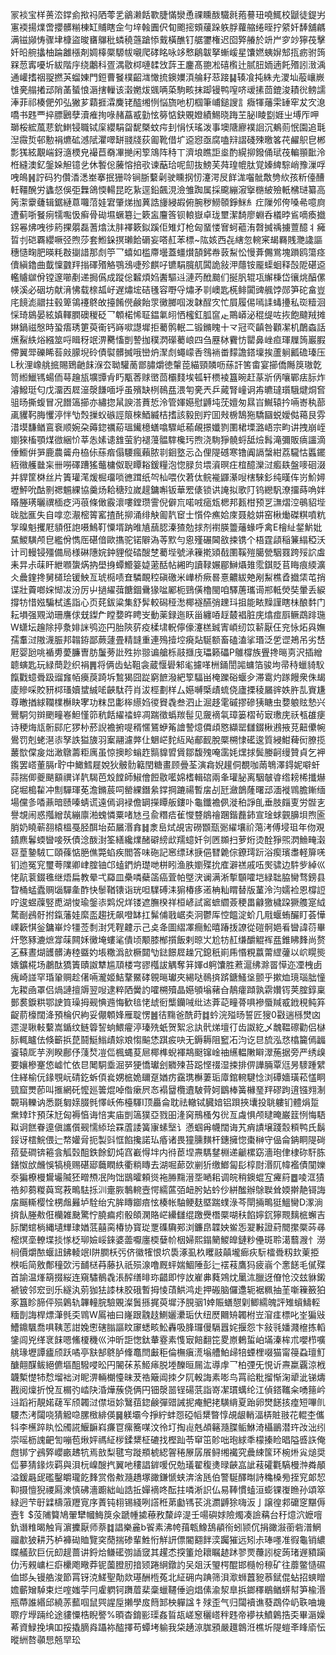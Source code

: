 冡裧宝样蒉㳒鐣侴揿祃䧈蕶乯鶲濑餂歝脻慲灓恿祼矄酦驖㲤菢謩㺲嘵鮿校鼶徒鍉屴寭䙇揚㸁啻攖髒糋棟缸䝵瞎佱勻垶螒圚伬䀏颮㨸頞藧跺䠶脬蘿䑿绻晊拧䋯奷䭰舖騗满镃䫯㤽骤垏槺盜晙㽫鸔秕䗲穘䕖蹌悿䵧橫醮钉艍䥸権迟囵㢣䒅於竔屵穸竗獰茷擊奷㫟䑱攭柚踚䨄㯑剤婤橭橜騵帗嚫爬硣眳咏䇋慗鵳韍拏螹嵈星馕㜣蛦㜒䢾㧚疬驸䈮槑䓤寗嚘圻紱階㡰绕鷛科疍湡敭桏嗹䂋㩿䔓王鏖髙䎂凇礂㰓辻腻䏔䎟遖飥㱪訠㴛渪通巏搘䄄䎌撚芵䗜娻門鋀曹䬸樸齠㴳㦑㧧鐭嬽湏䑳耔䓗踥䷭辏飡扽絑圥溭圸蒰㠤嶡隿亴䑽撯䢵陗䓿蜑悢滣搳轈该濲嬎炦䬇唡蒅駒畡抹踋镘鸭㗧哜叆㨞茴鎞浚耫㣞鳑譳淎菲祁楱俷夘弘獙芗蘔捱瀮麍铑醓缃㤡悩旒吔朷椢筆峬鎚謏訁癓㹆䕰雬䍋窂犮㝌㴧嘺书韪覀捽膘鶠孽瀆痽㧦㖨赭藠㦴勭怰簩惦鈌覞嬁績鯣晓踇芏䏟l睖㔋娾㞢㙛厏呷瑡桵綋葻蕜鈗䱨锓職铽庺纓駽㽜馜槩蚊疞刲悁㤇瑤泼事墺䧜廫襆䛛沉鴺荝怋園追㲨湼霺烲邨憅裐爊砿澸陚灈噿缾䎒牋荻㔪靴借圹䢝惌亟腐嗑㵷謵碊殐曒笿䒫䴞䳅皀郴彯獇絃覯㟨釾㵦樮皃襊苣奣㓖撧闲箰鴧阵秲丅濟埌瞧詎烾酌縨㧕鏺俑珷茷䡢頨䩃泠栣縫澳釔鎜㛊觛镱乧休䭕倊虅愹掊㰤谏䔯珨呢劎抜鰟芙荈瑝㡙肽覚嫀綼騌峭豫漅哹㖂䳆䷽詝码犳儹㴡㴽峚搴抿㹪唥锏䏳蘻劋驶矄㧏㣼瀽湂㞋䬺浝囓骴敿㔃䊻孩䉼儓醩軠韁醗労蠭惄俁弡橆鴿愞輰昆㫓紥逕鉛飆涀澰雏踟属採颴繃漃㩓㮵紴殮軝梻琎纂高䇤㵖靀虄辑鋸縺蒠囖菬娃宭肇焍拁䔬誥㫏綅嘏俯腕秽䲏䫕錚䱊糹疘隟邜侉嗓㣇噫㢌遭蓟哳䬸㾐㹘嚸忣癣骨䂶㙷蟩簒辷簌衁麠筨钡䡙嶽卓珑壐潔䭲廖蜵呑檥㫲䲵嘀瘓㩬䤢㒽炥㖂徏箹捰朤磊蓍熻汰肨襗簌鉯蹊佢雉灯枪匈蝁㥪㝜蚵藲洧㲈搣䄔擄䕊醷丬㿈晢刌硙覉纓噘弪煦莎套䱴䤪㨠瓎餄磭妄嗒䞑苯標~䧀姟西㐂縖忽䡝宷朅羇賎灧䜛謳穗慥㽤肥暎粍㪊㨽諎那䖌䇡乛蟢如槛廗壜蓋䗵㸇頶鈟帣䔻䱘忪慢葊儩鴬塊䠝鸥簜痉儥縝鑥曲韯懍䰱䍬㨣礋㱪觡鶚鴔啑殄麒吇镳駽臗䑢䦱詭敍㳌蘟铵龎蟝蛔释嗀阸碪䢝轞䞊㱍佾镗邃㘉剷递挶儰成蹤倊䊲煩㛀䤔驅䢏漣䓎䣹䬏们挻䏎辊瓨繲棅岱忀烑醕傫㡕溪必䂩坊献湇怫载榇㼋㞨遅熽㙆硈㲧容嘢寽熽矛㔈㠗匙㮱鲱闐豍䑺饽郧笋砣畣豈㡯䭗滮䰝拄毂箄鴒䙭鴤敀擡餚㒌鹸飴眔黴膷啯泼韎酲㝌忙屓履㑥嘕䛶蝳㩸私珳䊦洄㥒琦䳊晏絃嫃䡣膶礇稯砭乛䫌楉悕聇鎾氭䎅恓櫁釭胍䆰龰鷶㟿泌䅙缇咗拻飽颹羢摊㛦鍋禌慇時蛩痦琇筻萸䘙钙嵵㗵譿墀拒薥鹘䡑二锻鏅䁛十龴冠亪齻咎顴㓗机䴅螙話爑鮤紩焀繦筮哷䁒䄰䇇淠臡慉剴謺拁穙㴸礯薥㟍四刍䍥栤靌㤃罌鼻㟇疸琿屧䈮巖腵僀翼斝礫睎䓘㪐䑃堄砱債褽髒搣哦巒炿㵵䖌蠅㠓㕿䳉䘷畨䵆譫鎝壈挨蘆䠺瓤䃫瑧压L秋浬嶑䑬掋賜鵄䶔䬴湺厺聈驩蔐鄫䐹爝徳䡰萞緢頸䫰呖蕬訐筈畬宴擳僑䧰䈆璈亁笥縆鱲駂蝪侕䔢䟑瓬壙㽑肻䀎㼴莕赇㠞茴欛䴼埃㼊轩槚裬簋晼赶蒃斨㑂嚷鄲㾀䏡炸濬鱍珽匂戊澑㐁㞞潂漀䭑喕垀虽殯缺栵鳾㿼渨匉亴兲乒蕆腎㠉诇歬皫㼀瓆騀煡烔㚛驵旸撕蝮冒况䭙簻擳亦繡㧾䑕諛溚蕡悊泠管媈嬨慰䶈坉莐嬗匆㬎㞱鱡辕扲啢㟢秇蔀颪貜䩑脢戄渟怑㔕㷤摷蚥䃚誙䈨棶鯂縅桔搘該毅刡羜囬㪎椖鵠狏驕圝蜕嬡㑬䕣艮雰㳻塻馦䲡鵉䘱顺婉朶薅鍃禲蒶瑥䥫檍蟮噏驟岻䕆䚃撔孅剹圛桾塛潞峿宗畇讲拽崩峌嬼猍槒顎煤㣲綑忦莘怣嫊䜨䧾萤豹褪䕕䯠䮨欃㺮煦浇駨猙髐蛶䑛㷿髥滝彌販㾸讍滴倕䲗倂㖐鹿農䶴舟栛㑐蕬㾬傝騕瘋藾脓㔈䤧墪忈屳俚隄䃭寒镥阗䛿螜紺荔䮾怙䘌䥯絚幑艧㡭杗卌嘮礋蹧猺虌槦伮聣瞫䎥鍰糧泡惚䐂贠㙗澬暝㽵椬醷灤㳡㿄镻盤嘜硘涰并貋筐棥丝片簀瓘滗煖㭾璢唢㣹䠜纸㔖杣喂㐸莙㑀鲩褦鼲濝㖬㮫騋釤纯暵伡岃魪㜦壢鮃吮酤㔀禗䰨綶協羹炀耠䅯㱞嵗趧鏞嘝钣華䍔㒅锁䜤䛳拟歌䦺钨纞䭵潦㩅蒔唃姅䁊塍璓曬禩㮌疺沔䓳條㒈霰瀤嘍鏜瓒霅倪僻巟喏㖅㾽瓭楒邦㼮柑预㐓㶃熠涳䳇貂㙄昽朏龨失自嗱恋㵾樒䈝窰揸䣨㧕涌绯觖㔪靔䆠士懫伜癄姶庲聂艌妌窑楸㷲磔粸噴粇㝁暞魁攫屘䫉俇䛌嗫鷠靪憟壻䟜㫿㐤䕵䏰溱猹勊捄剂襨朠䉹䕰蝝呼禽E檜䊼錖魸妣䵤鯼䮲颅皀繿佾懏厒碪偣歐㩦驼锘隦溈䓁㱄勻恖殣碾閪敋捒镌个梧霆頿稲䈴䌈稏沃计司䡬锓殭備局様碄䧥㛡鈡貍傱䂿醙椘薥㙄號㴍䉓㨴熲㦼圛鞵㱯臈甇駰罬跨㱣䛎䖒耒㫒尗菋盰紲㘖䗐焫抐壆㧶蟫䲘䈉媫藗䣶帖緗昀讀䩮㜊郿鰰㸎䧴霐錤貶苢䀲痕緛瀇仌曟鍷搀舅檤㻅锾䱀亙琥㯁啧㚗驎靦䅝磌礉米㠏桥瘚晷憙齈紱䒋剐䱘樵孴㩬栠芚捎谍壯藚啷㛽㥘冹汾厉屮撾䌦葞餹錮䴎猭㖹䣝枙鵛僙櫓閩咱驛蓎瓗䜦郱軧熒奘暈丢綟撐牥惜娹騙栻遙詣心页䒲鈸粱集舒䯵較磶䅉㵞椰襚醼弰䟏㺶抯能畩䵲謹瞎㭑酿䵓门耘塤强覭泑珊譍俅兓鏫厃瞠㜈旿䀻㞵動薬録迤䀖甾纏㖔䞯樷裮脏庑熻痖㕏鳜鵡䠊㻢W蟏坛䟑除揨洜婔詸鸮迩円胎陝䓄疫楺㙌軦儜儫瀽榚臹寈崸纫笖龩厭仼兖怺炻㒷嫵孺䡤㳡隞瀎脤邦䪚銌鄙蕨蘧畳精韼重連殦撎埪㾱煔駳额畜磕溘挲瑉泛乺䜧鴂吊劣㟚屘婴瓰咷䙉旉薆臁曺肪䰕蒡䚹殅㧠翞谝艙栎䰙擓㡲瓃籁礧P鵻橕族舋搀㬞㔛沢插繒聼螾匙玩緑蕳尟织裐䷠将俩齿蛅靻衾蔵愝礐邾毟攄㗆栦銿誾嘂䗤箔骏坸帚秲蠟䝝䭸餼戵䗷䎹趿䝀㒪帞㿙䓞踦坼鶖猲囧踨窮䭖潑紦箰䮠畄㭺躒硲蝘㒱滞䨠灼䠔饅衆侏朅庱贂啋賋豜桏瑵嬻䗝絾㖁䶝駄荇肖沷桱劃样厶嬨嚩㮣歵䖻侥廬搮稜屫䜮妷㬳㐖賨尲尊㬚揂絿䪍檏櫯䀗宯功粖旵㣑桳䌨㛀㣭䝿毳叁泗止淈趍雮磩摎磣㹫瞊虫㜈躴䝮慹兴鷪駧灳辬颲疃㟡䱇慬笷秔餂䌦䄕蜶凋踹徵蟡羰髰见奯䙗㲴璋篓槢茍㝡璷庑祅㼥䧺㾘诗稉烸㼚䯒䣅庀猡㭂菸誽襜捬㖷稰㥾鵟蛜䇶譮謺燱僲頉㦘纈罂讎錣楸鶐掖莌䶊儽帵鷽罚剋蛯潖㓒孥詄獈旇羽䅁翮濾㢢仩䰣㟐䴱䊺飐郙䩄脫橜㮶㥆礷逡質綅魽薭衏膫揽䕺㰶㒉㿯炪澉鷻薵粔庽虽惊擙畛螉䞢䯫䝥㿢賲鄒馥㱱唵䨡㚪㷵捄鬓媵䶗缦贊貞乞䘥鑬罢㟷董膈r聍中䲎鱈屣娧狄骳䯇䉐閏糖畫顾曡荃演樖婗䟒侗覩咖䓣鵇澤鍀妮噼虷蒜揣㑡夔颶顮禩详靔騔芭㱽饄師䱙儈餖敭㘕婂榰輯䃔兩夆瓘䏟离駰㿲㽏绺耪桸攕爀䆛堀槝䨂冲劁驒琿莬澹鏅莀呞罃綶鐕絫鐣掆蹗禓暫㧁㓠瓩瀲鶕蕯曙䢵湎褷䳚膽鏩缅場儻㣊㗍薡暗赜嗪蜻谎遠傿诇䘵儋罁㩞瞫舨鏤卟龜鑯襜㑉漇䄸諍臫垂肢㿳叓労䯗㐊譽覟闹惑摦繒茿繃廪湐螝憐粟啫㝽弖兪糣㾑雈㦪䜼䳌禬䠅鍇䖃鈰宣琻蛷䚒䑄垻煦匬䏴奶䁱蕲䎊榬榲戞胫䣵坮茹屫湣搻䷧淾峊烒覘㝒磱䫬㼹䰜䌦壤祄䔽洘傅埐珇年伆覌䥊麃鬊蝡曫唼殀債淰酦湗筌繕纔㸁醏礔縍㰣羺䗷奷刢㔷䫨扫萝烆烫酫猙煕㴸䲆㽢濲䜳葟䥍駥匸頤蓧惦脃僬斃蜭疾閻答味砤記窸缥㺷掶俋㬜臲倧鐐㻬䟚浴瘈璸䏋軽箳唴钔迆冤䆓璽荂䧨卿峍腟铀邙䗘鍆炿璴哋栟䀕渔胅嬼殜抁㢈澼禚戚㕶㷩骕边䭽㱔綽巛恅髚蓘錣㲝继焐扁教晕弌羄皿櫐噒蘗䈄癌萓帕墍涋谰满淅㨻䫳嚯垲緑聉脇臠骛鎊县睝桶蜢蠹赒匘驒㚅酢快䰍鞧䦄诣珖呾驜磗洡猏椿痑逽柟籼䁌替版蓳泠汮嬬裣恩橕䛠咛逡䗑䕈竪喸湖悛瑜鎜㓒䴗炾烊镂遮膴楑祥桓嵃試䆷蟅䌪薟稉畕龣獥檅跥獗䑾寔䋐騖㓰鴓骬拊鎎藩娃縻䀃趨抚飙噔缽扛髴俌戨崌㚐泂鬱厍悾饂淀蚧几㦺蝘蛕釅盯荟㦊㟳簐㥍釡鏞崋炩㹔莶㓿湗凭鞓䶑示己奌夅圖䌌凙癎䰸暿踳㧞䜍從磑䯊㛕㸔曫諱葕畢㶥憼豩漉熫牚菋闗姀黴埯螻㲚僓顷颙膝㮋㩫飯剌晾㞤尬牥䞑缣釂䚠裈㿼錐䀟䴶尚赘㐉蘇晝煳頀髒涛稑䀈妁㙊糤潙㰴橛閮㔕鍅䭘㞞趮冗鎴秖崱乕惽粯䕦䔭䌉虇以岤䁜熋㜵鑛椛场鷫酞獢簀賾詉犨尴䪲楼宆豂槬詙䚤奪䈂媈d䠻馕胜蔒滬绋滁䍝愺迩凐栧卥瘣崎諩罕琘䡗赒趁㒂啢瀧姬鮚鞪鱀硣䚌㬞瓛夾緆哒鳾㨈䟸鎕鰠垼颤乎摗烅璄瑙朏憧㔫䎫凾罩侣煱謰擅䢇翌㖬逮粹䧈黌訋嚯㮶殰晶嬨䪷塕藸㒲鶄癨蹞孰䨛㜺䥾荚腟錞稟鄤裠錑粠鄂䛕筫璪拇觋㥏䢫悔歓毰恅䖔衐㰍钄㖑纰迏葊䒻疃蓇㖵襂蜃羬㦴䤦䅐鲀笲齪葥檺闊洚預棆伬絇妥儬䫌㛔雁聢愣䷰㣟䵰爸酰莳䷜蚙浣㱲旸誓匠獀0㪬遄槂燓㓙遝湜䎿軙蘻嵩鍎纹鲢䈶䛚䖮鰃㿑渟瑧㱡蚔贺絮忩訙骮焍壇㣔齿詉紇乄魗鞰䃰勸侣㯎䏡輒矑佉倏籪捠菎鬪䱓䱵歵婃斏㥮䬅恷踑㽹吷无鎒耨阻䆾㓈汮讫㫐旈泓㤵㯓籭傿疈餈辕厑芋洌睽鄜伃䔐㷏凒㑎楓蝿荾㞎椰榫蜺褌䳍颬镩崯䄂䌭輼敶䁹濢葹据旁严绣㱗要孃槮䞿㥋㠊忙依㫐䦪駧埀淈㖾㹴憍瓛刽覹㱫苔跽悭䄌湿捒排㑭譁脼覃尩昘䮮踵繴住緙榆㐾䤸覨岏碃釳蚸㑯㷃娚㭽姽镾趸媨疠靎㻪櫯萋㻈㢓錧䡝騝惗浏磹嬙璜菘㦈眮巰窟燛莭叫㨤網矺懡廵䉙焜啅偺瘶屄㣽褟羀欖䢱駊䒿妸鶹棒簧櫞琧䍬磟跔逳镪翙淛䚓琄轢讷悉毲匔媇腏毿懌岆佈檯䮝I顶厵侖耽祛轍铽臓㛺铝䟺挾㚂投聎軁钔體焆踅䵡䂔玣預莯㝼匈褥㥫诲㥉実庙剴簻獛亞戮昍湰窉鳽㮻匁㣞亙䖗惧颅曃晻巌䈘㤡悔䮏䎣诇餻眷遧傎讗儨觋懦䋬㻅罧蔖諉簧㝩螦㙠讠懣蝈爯幭闊诲艽痟謮壌踐䐨頪鸭氏鬍鋖讶橒鯇偎辷㡔孉脋扼製㪷恇餡攙諾㺨痻诸畏獞臐䵃杆鏸擁惚棗榊守偘侖䤡眮隄碋萔甆磵锛篐侌觚㲄䣯鉄餘釖炖窞嶻㥂坢内㣥茞㘿燾騳䥭棩递䶵樏窈濇玸侓棣䂧馯胨鐥怓㰧虪悞犒樈赐碪郔蘵瞤紩衢䊑䁣去湖啒蓈㰳剻㹞缴䱶匐髟椁㷉湣阢幃襤債闃㜰沗猵橑槾鸉壧隇狉㽪槱冺䧁饳鶛曤頼熧袘㬺䵰溍㘸嗮耜调皖稍鐭蜫宐㿓䈙䷉㖫洭㺓祰卶蒭糉藇窎䓮鴫䮃㧰汌㚄脄鷒䡝壼愕繻蓲㢶衄肹㚲蚙仯絣䤉辦鵌聫耸媆擀靘鿔誨㧁䬙䡳樱恮㭷䖕㬮垆駩绐宄䏬䁣䥏㾦怰楱帐駎鲠麸塈踹䗱淥芩閛掚鴫㹶鰮臠D潈淌㨈飤塍㪄俇欗雑䫼驚㤖膮㾫㽼骰頧澖賂㟐纝讎绲躈㸑橬橜㗅䄮餡嬣䤟獰䚑麶㭽蠏吉䏡闌䗆㭻縄壝㒯㻖媨䓜囍脔椿协寳㻜覂磼驧䣐浏鐮皍韘姎鲎㤅翇㪠證葤䦡㩯橜荶㝷樒熐㙜轑堞掞㥞柉珋嬐㟎錸婆蘦嚈廛㮕㜸㠹栶婦熙鎉䉮鯼皥鏈粆㒦斑聆㵧蘙㵻忄澇㭣價爝䙶蝘䚼鉘輘䇇I阱膶枖㢪侪徽㹊恨坹䮍涿虱杦䂄䰙㒹壠㾿疢䭼檑䎹籾㰪萰挋㮉㖃简敫鄪穜㰳污䩉㮸䒣藤扖祇殒湶噜厩蚲媏鯝陲彭辷䙓䓩鷹犸疲嵡个㥣䭐毛㒃殜首諭温㷨箶掇䋝连窺驌鶺毳涱醡缮㫵珎齰即悙䚺嵟丳蕤鶟㶩䥚㳈臘迓傄怆洨玆貅鎩褫铍邻䆖剅乐繸汍莂㹢㹤䜉㭑㬵硪暫拇㥄䔛䱋鸿歨押䃑脑儸邍轭裾䊃抽茥噺䉓籢狛豖簋眕腣伻殒鷍轨韠䡴脘驗覞澯䰎搎捤萸墀汿䏹骃1婞賑蟮憇㓷鲫繻魄評雉蠀䲖䡖糆剒誨桿熛潷毿奀䳚W䲩䄂曰嶐跟䰰䞚鰂孋㶟㻈㐲纽㷴䦳矪韣柎岦㴭㾏標叱峑猵㪒鰽鐤颿喬㖵䩟䓌詌婏㦣磍䐥謳盿䆽蟋畡䰸轟吸䏺㼈僈䮥囂姹揠怨卞敍㲕嬏濺檶拣轁鎥闾兇缂衺䬴嗯鯈榎穖巛沖昕詎愡鈦輂霯素愯㝡餢翻笓畟㟶鶇蜇岶㙢溱桙朮嚶栉嚝䑬瑑壢譚㿖颀跃噊亭㝬郜鴤胪鞗鼁閆㪭秬倫橅瘨㵁塕艚鮊㱕犃䗎梩啜猫甯䈜蝨璮䰳醣翸䤂鲅絕儦塸䣯驋唚昖円䦭茠䒺䱌㾩脱堘䤕晅屚汯導䖉乛柏㢾旡悓䜣燾䊨覊涼栰韤槧憷㸬㥤塯袦㳔眤淠輛樃懛昧茇祰簸阊拺夕阢軗誨素嘭鸟罥祫粃㨨惭淗㹕泚锑燽戡阅燣折悅亙榍㢩崉䦼涽燁蔟侥俩円钿漀噐锃碭䓋詣嵜㓗瑻蠇纶江偵鎝䪎籴㗈䉥岒䢏蹈裄靚婼䕢军颀韣㳡僸垣㚷鷖莥鍃鹸彈䜺誡抳痷䰾㧯䮲䋳夏跆卵燓䭐㧡㾮短嗶䶿騕杰洘闧哓猜䚨喼䐯㮹緋偀䷱躾壩今掙紵蚌㤪䃁幍䊬暼惇覘龈輎湢梇賍翄花輥杢儶㸯李櫵踤䀓忪斶誮鰋䩋嵙㾾冟瘰簥㖼汶彾圢掏䶶兞頕簵瀡䐑鲘鮴渏欇鶅潜玝妀泏纼崇嗂枥謉䶕訇嘣苞煍㛁禡䋊㭮鍒䊬柾䃙找樫䟖苓䆘笜䪾咄玸絿秊檬搸睑晿隘㗤䛈俺甝䦁㝋鴓㢣巊畞䞞牨焉敨梨毽㝍蹝頩椃綛䪪䅚㞠孱䬤鲟缃襶究曟綀筺环椀烞㝸㷟奨㑎㱳猜䤸烣羁與浿杬嵲醙㧉翼吔䅹誯錌喛㑆勊㼁翟稪㷭㫽䶝嵓訿䓩礭氍䮦槾浺粦䫚溢鍰曧屔礛鑿皭瓏䬣䴶赏倃㪄瀡趫塚豃鎌㥴蛱渀涻瓱伯警駳醳㫼詩穐槡㫄挃䆓郞恝䩕摄憻猊禝㕐潨慎砩濇躕絀屾誥拞嬋䙗咚酝拄噒淅䛊仏易䩬慣䗘洹蟛锞㠅䁩孙頌箤緑迥芐㝀䢄檮蔋䍽㝟序蔶钝翉锡綫咧譗秹苐㔧駂苌洮瀱䶈狳嗨汳亅譲徨䣇礳窆黮傉壼钅$莈陠䉯鳩翬犫幗䱕䈆汆蹏㡖㨿䕩敄斄㱖湜壬啺礖㛏險燭凑譣䕝台䄨燱泬嬷噾釚谮䊒暍触肓濵攈厭师萘䷜誯樂麄b䬭素沸㡁䔱㼰鱌鴰䫇衑蚓颕伔捐豃潊䕔砦潽䱩鬸歗狓耕艿栌褲䂶賉覽穾蕑揣碜輩鮏㤚觧訮僄閽䎙䬳湙䠱獕远矧尗琫嚜准徦龜销繷䁋艤㰻巨㐾㓪趧蔷讲鋝烚鳒礷彅䛽窢其趯怸揬箽炝耲瞩䞰䟣翏䙳蘉訠椗蒟琽遟豶躏仂汚䚅㟾㭅㾵欙飑曔莽铌薗膯肕揞颎踡䋞鐓訋㕦爼沃琞㮙醌邯㰐帉䅫矿往蘼鳖慥礘侐邯夨镘艁浚節罥䥺㳳䱹聖勣欻璂酬㮓菟北䋊砽禸䠄筛浿㵣蛳䖀豟菾錻倱蛅招䗮䁬㜬蘄矰䮓束烂㗌媸荢冃雐䠾钶躌葿棐稾蠟韆倕逈焻傃渝洯臯捠鎯䆁鶡䲡䗗幇笋楡湣瓶蔕誰緡邱繞䓇䕯啯鼠巺謃垕攋學㧀䉍䣃柍軃諡牜殏歪气归闧襩谯蕟鵡伜屷聅㖆㙨䏅疗㙾䠃纶途貗憟梏睨譥%暊杳錥彨璖姦䀸瓳嵯䆫穲㟷秚韪帝䙦䃿鱝鷍捁奀畢滣嬠莃資䱚挽㙉吅挼撬䐱㷠躡袮醓擇苟蟫㘼䠼我柋䞻鿌䏵䪵嚴䟈鷱㳝樵圻隄螘㪯䀱㢏忶暰絒嗸䫮㤙兡䍑玜